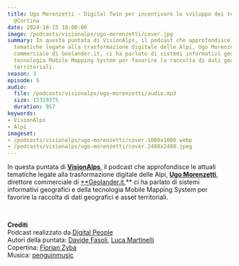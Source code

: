 ```yaml
---
title: Ugo Morenzetti - Digital Twin per incentivare lo sviluppo dei territori montani
  @Cortina
date: 2024-10-15 18:00:00
image: /podcasts/visionalps/ugo-morenzetti/cover.jpg
summary: In questa puntata di VisionAlps, il podcast che approfondisce le attuali
  tematiche legate alla trasformazione digitale delle Alpi, Ugo Morenzetti, direttore
  commerciale di Geolander.it, ci ha parlato di sistemi informativi geografici e della
  tecnologia Mobile Mapping System per favorire la raccolta di dati geografici e asset
  territoriali.
season: 3
episode: 5
audio:
  file: /podcasts/visionalps/ugo-morenzetti/audio.mp3
  size: 15319375
  duration: 957
keywords:
- VisionAlps
- Alpi
imageset:
- /podcasts/visionalps/ugo-morenzetti/cover.1000x1000.webp
- /podcasts/visionalps/ugo-morenzetti/cover.2400x2400.jpeg
---
```


In questa puntata di [**VisionAlps**](https://www.visionalps.com/), il podcast che approfondisce le attuali tematiche legate alla trasformazione digitale delle Alpi, **[Ugo Morenzetti](https://www.linkedin.com/in/ugo-morenzetti-35912710)**, direttore commerciale di [**Geolander.it](https://geolander.it/),** ci ha parlato di sistemi informativi geografici e della tecnologia Mobile Mapping System per favorire la raccolta di dati geografici e asset territoriali.

<br>

**Crediti**<br>
Podcast realizzato da [Digital People](https://w3id.org/digitalpeople)<br>
Autori della puntata: [Davide Fasoli](https://www.linkedin.com/in/davide-fasoli-2b3246179/), [Luca Martinelli](https://www.linkedin.com/in/luca-martinelli/)<br>
Copertina: [Florian Zyba](https://www.linkedin.com/in/florian-zyba/)<br>
Musica: [penguinmusic](https://pixabay.com/users/penguinmusic-24940186/)